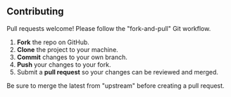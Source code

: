 Contributing
------------

Pull requests welcome! Please follow the "fork-and-pull" Git workflow.

 1. **Fork** the repo on GitHub.
 2. **Clone** the project to your machine.
 3. **Commit** changes to your own branch.
 4. **Push** your changes to your fork.
 5. Submit a **pull request** so your changes can be reviewed and merged. 

Be sure to merge the latest from "upstream" before creating a pull request.
